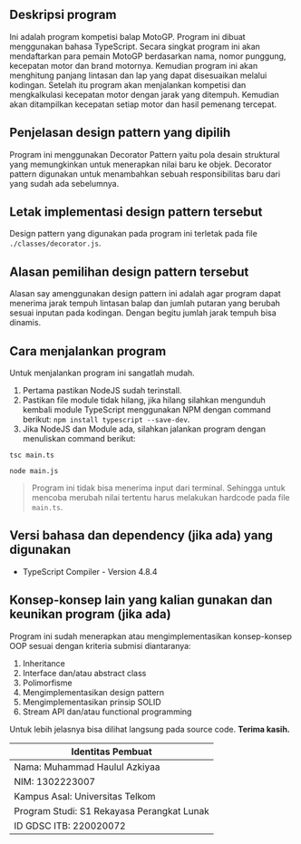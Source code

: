 ## Deskripsi program
Ini adalah program kompetisi balap MotoGP. Program ini dibuat menggunakan bahasa TypeScript. Secara singkat program ini akan mendaftarkan para pemain MotoGP berdasarkan nama, nomor punggung, kecepatan motor dan brand motornya. Kemudian program ini akan menghitung panjang lintasan dan lap yang dapat disesuaikan melalui kodingan. Setelah itu program akan menjalankan kompetisi dan mengkalkulasi kecepatan motor dengan jarak yang ditempuh. Kemudian akan ditampilkan kecepatan setiap motor dan hasil pemenang tercepat.
## Penjelasan design pattern yang dipilih
Program ini menggunakan Decorator Pattern yaitu pola desain struktural yang memungkinkan untuk menerapkan nilai baru ke objek. Decorator pattern digunakan untuk menambahkan sebuah responsibilitas baru dari yang sudah ada sebelumnya.
## Letak implementasi design pattern tersebut
Design pattern yang digunakan pada program ini terletak pada file `./classes/decorator.js`.
## Alasan pemilihan design pattern tersebut
Alasan say amenggunakan design pattern ini adalah agar program dapat menerima jarak tempuh lintasan balap dan jumlah putaran yang berubah sesuai inputan pada kodingan. Dengan begitu jumlah jarak tempuh bisa dinamis.
## Cara menjalankan program
Untuk menjalankan program ini sangatlah mudah.
1. Pertama pastikan NodeJS sudah terinstall.
2. Pastikan file module tidak hilang, jika hilang silahkan mengunduh kembali module TypeScript menggunakan NPM dengan command berikut:
`npm install typescript --save-dev`.
3. Jika NodeJS dan Module ada, silahkan jalankan program dengan menuliskan command berikut:

`tsc main.ts` 

`node main.js`

> Program ini tidak bisa menerima input dari terminal. Sehingga untuk mencoba merubah nilai tertentu harus melakukan hardcode pada file `main.ts`.

## Versi bahasa dan dependency (jika ada) yang digunakan
- TypeScript Compiler - Version 4.8.4

## Konsep-konsep lain yang kalian gunakan dan keunikan program (jika ada)
Program ini sudah menerapkan atau mengimplementasikan konsep-konsep OOP sesuai dengan kriteria submisi diantaranya:
1. Inheritance
2. Interface dan/atau abstract class
3. Polimorfisme
4. Mengimplementasikan design pattern
5. Mengimplementasikan prinsip SOLID
6. Stream API dan/atau functional programming

Untuk lebih jelasnya bisa dilihat langsung pada source code.
**Terima kasih.**

|Identitas Pembuat|
|--|
|Nama: Muhammad Haulul Azkiyaa|
|NIM: 1302223007|
|Kampus Asal: Universitas Telkom|
|Program Studi: S1 Rekayasa Perangkat Lunak|
|ID GDSC ITB: 220020072|

